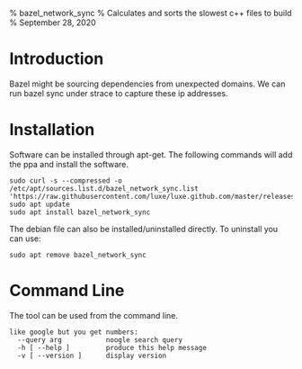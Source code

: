 % bazel_network_sync
% Calculates and sorts the slowest c++ files to build
% September 28, 2020


# Introduction
Bazel might be sourcing dependencies from unexpected domains.  We can run bazel sync under strace to capture these ip addresses.  


# Installation
Software can be installed through apt-get.  The following commands will add the ppa and install the software.  
```
sudo curl -s --compressed -o /etc/apt/sources.list.d/bazel_network_sync.list 'https://raw.githubusercontent.com/luxe/luxe.github.com/master/releases/bazel_network_sync/bazel_network_sync.list'
sudo apt update
sudo apt install bazel_network_sync

```
The debian file can also be installed/uninstalled directly.  To uninstall you can use:  
```
sudo apt remove bazel_network_sync
```



# Command Line
The tool can be used from the command line.  
```
like google but you get numbers:
  --query arg           noogle search query
  -h [ --help ]         produce this help message
  -v [ --version ]      display version

```



